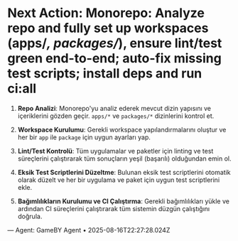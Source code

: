 # Next Action: Monorepo: Analyze repo and fully set up workspaces (apps/*, packages/*), ensure lint/test green end-to-end; auto-fix missing test scripts; install deps and run ci:all

1. **Repo Analizi**: Monorepo'yu analiz ederek mevcut dizin yapısını ve içeriklerini gözden geçir. `apps/*` ve `packages/*` dizinlerini kontrol et.

2. **Workspace Kurulumu**: Gerekli workspace yapılandırmalarını oluştur ve her bir `app` ile `package` için uygun ayarları yap.

3. **Lint/Test Kontrolü**: Tüm uygulamalar ve paketler için linting ve test süreçlerini çalıştırarak tüm sonuçların yeşil (başarılı) olduğundan emin ol.

4. **Eksik Test Scriptlerini Düzeltme**: Bulunan eksik test scriptlerini otomatik olarak düzelt ve her bir uygulama ve paket için uygun test scriptlerini ekle.

5. **Bağımlılıkların Kurulumu ve CI Çalıştırma**: Gerekli bağımlılıkları yükle ve ardından CI süreçlerini çalıştırarak tüm sistemin düzgün çalıştığını doğrula.

— Agent: GameBY Agent • 2025-08-16T22:27:28.024Z
